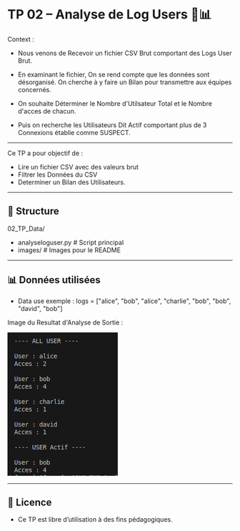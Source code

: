 # TP 02 – Analyse de Log Users  🧹📊

Context : 
- Nous venons de Recevoir un fichier CSV Brut comportant des Logs User Brut.

- En examinant le fichier, On se rend compte que les données sont désorganisé. On cherche à y faire un Bilan pour transmettre aux équipes concernés. 

- On souhaite Déterminer le Nombre d'Utilsateur Total et le Nombre d'acces de chacun. 

- Puis on recherche les Utilisateurs Dit Actif comportant plus de 3 Connexions établie comme SUSPECT.

---

Ce TP a pour objectif de :
- Lire un fichier CSV avec des valeurs brut
- Filtrer les Données du CSV
- Determiner un Bilan des Utilisateurs.


---

## 📁 Structure

02_TP_Data/
- analyseloguser.py # Script principal
- images/ # Images pour le README

---

## 📊 Données utilisées 

- Data use exemple : logs = ["alice", "bob", "alice", "charlie", "bob", "bob", "david", "bob"]

Image du Resultat d'Analyse de Sortie : 

 ![resultat](images/resultat.png)


---

## 📄 Licence
- Ce TP est libre d’utilisation à des fins pédagogiques.